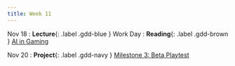 ```yaml
---
title: Week 11
---
```


Nov 18
: **Lecture**{: .label .gdd-blue } Work Day
: **Reading**{: .label .gdd-brown } [AI in Gaming]

Nov 20
: **Project**{: .label .gdd-navy } [Milestone 3: Beta Playtest]

[AI in Gaming]: https://www.gamedesigning.org/gaming/ai-in-gaming/
[Accessibility]: https://docs.google.com/presentation/d/1ecQenoE-umGRnJ449N0eV-0TvyGdAoCR45lA2APBKUo/edit?usp=sharing

[Milestone 3: Beta Playtest]: ../pages/projects/project3/project3

<!--[AI Design]: https://docs.google.com/presentation/d/18iVJSEuwKFSU8w-lHDGNHQO25tv-UqcyzTsAGhEaveg/edit?usp=drive_link
-->
